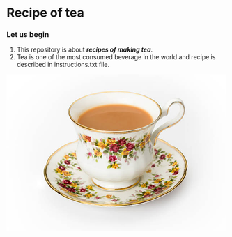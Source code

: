 # Recipe of tea

### Let us begin
1. This repository is about ***recipes of making tea***. 
2. Tea is one of the most consumed beverage in the world and recipe is described in instructions.txt file.

![image of tea in a cup](recipe.jpg "Tea")

